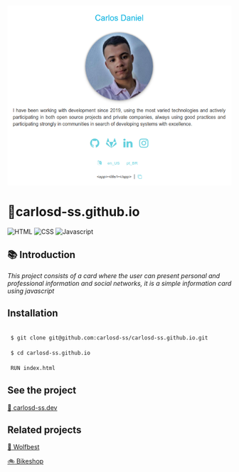 <img src="https://github.com/carlosd-ss/carlosd-ss.github.io/blob/master/.github/a.png" widht="200">


# :briefcase:carlosd-ss.github.io

![HTML](https://img.shields.io/badge/html-orange)
![CSS](https://img.shields.io/badge/css-blue)
![Javascript](https://img.shields.io/badge/javascript-yellow)



## :books: Introduction

*This project consists of a card where the user can present personal and professional information and social networks, it is a simple information card using javascript*


## Installation


```zsh

 $ git clone git@github.com:carlosd-ss/carlosd-ss.github.io.git

 $ cd carlosd-ss.github.io
 
 RUN index.html
```

## See the project

[:briefcase: carlosd-ss.dev](https://carlosd-ss.github.io/?l=en_US)

## Related projects

[:wolf: Wolfbest](https://github.com/carlosd-ss/wolfbest)

[:bike: Bikeshop](https://carlosd-ss.github.io/bikeshop/)
